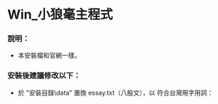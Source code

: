# Win_小狼毫主程式

### 說明：

- 本安裝檔和官網一樣。

### 安裝後建議修改以下：

- 於 "安裝目錄\data" 置換 essay.txt（八股文），以 符合台灣用字用詞：
        


